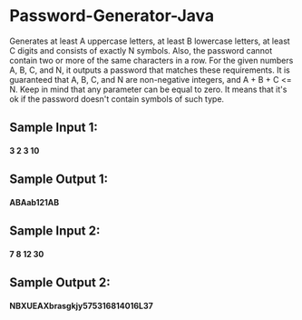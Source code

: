 # Password-Generator-Java
Generates at least A uppercase letters, at least B lowercase letters, at least C digits and consists of exactly N symbols. Also, the password cannot contain two or more of the same characters in a row.
For the given numbers A, B, C, and N, it outputs a password that matches these requirements.
It is guaranteed that A, B, C, and N are non-negative integers, and A + B + C <= N. Keep in mind that any parameter can be equal to zero. It means that it's ok if the password doesn't contain symbols of such type.


## Sample Input 1:

#### 3 2 3 10
## Sample Output 1:

#### ABAab121AB

## Sample Input 2:

#### 7 8 12 30
## Sample Output 2:

#### NBXUEAXbrasgkjy575316814016L37

